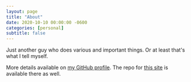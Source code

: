 ```yaml
---
layout: page
title: "About"
date: 2020-10-10 00:00:00 -0600
categories: [personal]
subtitle: false
---
```


Just another guy who does various and important things. Or at least that's what I tell myself.

More details available on [my GitHub profile][profile].  The repo for [this site][site-repo] is available there as well.

[profile]: https://github.com/madajczyk
[site-repo]: https://github.com/madajczyk/madajczyk.com